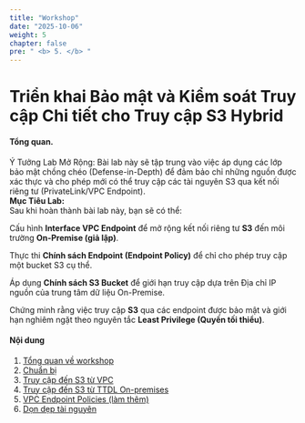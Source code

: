 ```yaml
---
title: "Workshop"
date: "2025-10-06"
weight: 5
chapter: false
pre: " <b> 5. </b> "
---
```


# Triển khai Bảo mật và Kiểm soát Truy cập Chi tiết cho Truy cập S3 Hybrid

#### Tổng quan.

Ý Tưởng Lab Mở Rộng:
Bài lab này sẽ tập trung vào việc áp dụng các lớp bảo mật chồng chéo (Defense-in-Depth) để đảm bảo chỉ những nguồn được 
xác thực và cho phép mới có thể truy cập các tài nguyên S3 qua kết nối riêng tư (PrivateLink/VPC Endpoint).<br>
**Mục Tiêu Lab:** <br>
Sau khi hoàn thành bài lab này, bạn sẽ có thể:

Cấu hình **Interface VPC Endpoint** để mở rộng kết nối riêng tư **S3** đến môi trường **On-Premise (giả lập)**.

Thực thi **Chính sách Endpoint (Endpoint Policy)** để chỉ cho phép truy cập một bucket S3 cụ thể.

Áp dụng **Chính sách S3 Bucket** để giới hạn truy cập dựa trên Địa chỉ IP nguồn của trung tâm dữ liệu On-Premise.

Chứng minh rằng việc truy cập **S3** qua các endpoint được bảo mật và giới hạn nghiêm ngặt theo nguyên tắc **Least Privilege (Quyền tối thiểu)**.

#### Nội dung

1. [Tổng quan về workshop](5.1-Workshop-overview/)
2. [Chuẩn bị](5.2-Prerequiste/)
3. [Truy cập đến S3 từ VPC](5.3-S3-vpc/)
4. [Truy cập đến S3 từ TTDL On-premises](5.4-S3-onprem/)
5. [VPC Endpoint Policies (làm thêm)](5.5-Policy/)
6. [Dọn dẹp tài nguyên](5.6-Cleanup/)